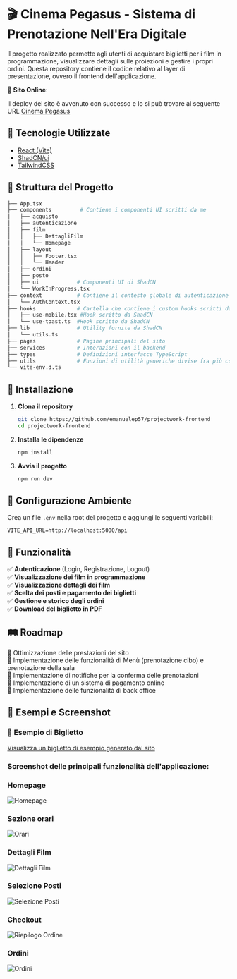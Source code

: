 # 🎬 Cinema Pegasus - Sistema di Prenotazione Nell'Era Digitale

Il progetto realizzato permette agli utenti di acquistare biglietti per i film in programmazione, visualizzare dettagli sulle proiezioni e gestire i propri ordini.
Questa repository contiene il codice relativo al layer di presentazione, ovvero il frontend dell'applicazione.

🔗 **Sito Online**:

Il deploy del sito è avvenuto con successo e lo si può trovare al seguente URL [Cinema Pegasus](https://projectwork-frontend.vercel.app)

## 📌 Tecnologie Utilizzate

- [React (Vite)](https://vite.dev/guide/)  
- [ShadCN/ui](https://ui.shadcn.com/)
- [TailwindCSS](https://tailwindcss.com/)  

## 📁 Struttura del Progetto

```bash
├── App.tsx
├── components         # Contiene i componenti UI scritti da me
│   ├── acquisto
│   ├── autenticazione
│   ├── film
│   │   ├── DettagliFilm
│   │   └── Homepage
│   ├── layout
│   │   ├── Footer.tsx
│   │   └── Header
│   ├── ordini
│   ├── posto
│   ├── ui            # Componenti UI di ShadCN
│   └── WorkInProgress.tsx
├── context           # Contiene il contesto globale di autenticazione
│   └── AuthContext.tsx
├── hooks             # Cartella che contiene i custom hooks scritti da me, tranne:
│   ├── use-mobile.tsx #Hook scritto da ShadCN
│   └── use-toast.ts  #Hook scritto da ShadCN
├── lib               # Utility fornite da ShadCN
│   └── utils.ts
├── pages             # Pagine principali del sito
├── services          # Interazioni con il backend
├── types             # Definizioni interfacce TypeScript
├── utils             # Funzioni di utilità generiche divise fra più componenti
└── vite-env.d.ts
```

## 🚀 Installazione

1. **Clona il repository**  
   ```bash
   git clone https://github.com/emanuelep57/projectwork-frontend
   cd projectwork-frontend
   ```

2. **Installa le dipendenze**  
   ```bash
   npm install
   ```

3. **Avvia il progetto**  
   ```bash
   npm run dev
   ```

## 🔑 Configurazione Ambiente

Crea un file `.env` nella root del progetto e aggiungi le seguenti variabili:

```env
VITE_API_URL=http://localhost:5000/api
```

## 📌 Funzionalità

✅ **Autenticazione** (Login, Registrazione, Logout)  
✅ **Visualizzazione dei film in programmazione**  
✅ **Visualizzazione dettagli dei film**  
✅ **Scelta dei posti e pagamento dei biglietti**  
✅ **Gestione e storico degli ordini**  
✅ **Download del biglietto in PDF**  

## 🛤️ Roadmap

🔲 Ottimizzazione delle prestazioni del sito  
🔲 Implementazione delle funzionalità di Menù (prenotazione cibo) e prenotazione della sala    
🔲 Implementazione di notifiche per la conferma delle prenotazioni  
🔲 Implementazione di un sistema di pagamento online  
🔲 Implementazione delle funzionalità di back office


## 📸 Esempi e Screenshot

### 📄 Esempio di Biglietto
[Visualizza un biglietto di esempio generato dal sito](public/biglietto.pdf)

### Screenshot delle principali funzionalità dell'applicazione:

### Homepage
![Homepage](screenshots/Hero.png)

### Sezione orari
![Orari](screenshots/Orari.png)

### Dettagli Film
![Dettagli Film](screenshots/Dettagli.png)

### Selezione Posti
![Selezione Posti](screenshots/Posti.png)

### Checkout
![Riepilogo Ordine](screenshots/Checkout.png)

### Ordini
![Ordini](screenshots/Ordini.png)

